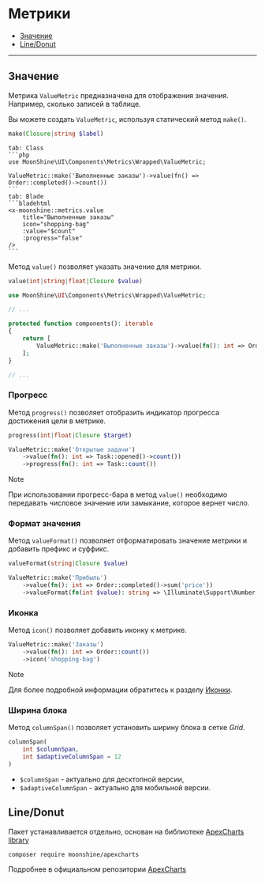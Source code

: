 # Метрики

- [Значение](#value)
- [Line/Donut](#line-donut)

---

<a name="value"></a>
## Значение

Метрика `ValueMetric` предназначена для отображения значения. Например, сколько записей в таблице.

Вы можете создать `ValueMetric`, используя статический метод `make()`.

```php
make(Closure|string $label)
```

~~~tabs
tab: Class
```php
use MoonShine\UI\Components\Metrics\Wrapped\ValueMetric;

ValueMetric::make('Выполненные заказы')->value(fn() => Order::completed()->count())
```
tab: Blade
```bladehtml
<x-moonshine::metrics.value
    title="Выполненные заказы"
    icon="shopping-bag"
    :value="$count"
    :progress="false"
/>
```
~~~

Метод `value()` позволяет указать значение для метрики.

```php
value(int|string|float|Closure $value)
```

```php
use MoonShine\UI\Components\Metrics\Wrapped\ValueMetric;

// ...

protected function components(): iterable
{
    return [
        ValueMetric::make('Выполненные заказы')->value(fn(): int => Order::completed()->count())
    ];
}

// ...
```

<a name="progress"></a>
### Прогресс

Метод `progress()` позволяет отобразить индикатор прогресса достижения цели в метрике.

```php
progress(int|float|Closure $target)
```

```php
ValueMetric::make('Открытые задачи')
    ->value(fn(): int => Task::opened()->count())
    ->progress(fn(): int => Task::count())
```

> [!NOTE]
> При использовании прогресс-бара в метод `value()` необходимо передавать числовое значение или замыкание, которое вернет число.

<a name="value-format"></a>
### Формат значения

Метод `valueFormat()` позволяет отформатировать значение метрики и добавить префикс и суффикс.

```php
valueFormat(string|Closure $value)
```

```php
ValueMetric::make('Прибыль')
    ->value(fn(): int => Order::completed()->sum('price'))
    ->valueFormat(fn(int $value): string => \Illuminate\Support\Number::forHumans($value))
```

<a name="icon"></a>
### Иконка

Метод `icon()` позволяет добавить иконку к метрике.

```php
ValueMetric::make('Заказы')
    ->value(fn(): int => Order::count())
    ->icon('shopping-bag')
```

> [!NOTE]
> Для более подробной информации обратитесь к разделу [Иконки](/docs/{{version}}/appearance/icons).

<a name="column-span"></a>
### Ширина блока

Метод `columnSpan()` позволяет установить ширину блока в сетке *Grid*.

```php
columnSpan(
    int $columnSpan,
    int $adaptiveColumnSpan = 12
)
```

- `$columnSpan` - актуально для десктопной версии,
- `$adaptiveColumnSpan` - актуально для мобильной версии.

<a name="line-donut"></a>
## Line/Donut

Пакет устанавливается отдельно, основан на библиотеке [ApexCharts library](https://apexcharts.com/)

```shell
composer require moonshine/apexcharts
```

Подробнее в официальном репозитории [ApexCharts](https://github.com/moonshine-software/apexcharts)
